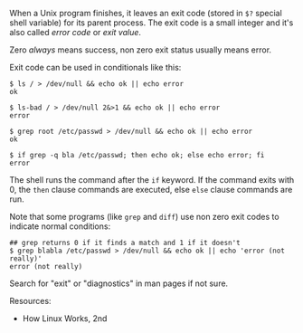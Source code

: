 When a Unix program finishes, it leaves an exit code (stored in `$?` special
shell variable) for its parent process. The exit code is a small integer and
it's also called *error code* or *exit value*.

Zero *always* means success, non zero exit status usually means error.

Exit code can be used in conditionals like this:

    $ ls / > /dev/null && echo ok || echo error
    ok
    
    $ ls-bad / > /dev/null 2&>1 && echo ok || echo error
    error

    $ grep root /etc/passwd > /dev/null && echo ok || echo error
    ok
    
    $ if grep -q bla /etc/passwd; then echo ok; else echo error; fi
    error

The shell runs the command after the `if` keyword. If the command exits with
0, the `then` clause commands are executed, else `else` clause commands are
run.

Note that some programs (like `grep` and `diff`) use non zero exit codes to
indicate normal conditions:

    ## grep returns 0 if it finds a match and 1 if it doesn't
    $ grep blabla /etc/passwd > /dev/null && echo ok || echo 'error (not really)'
    error (not really)

Search for "exit" or "diagnostics" in man pages if not sure.

Resources:

* How Linux Works, 2nd
